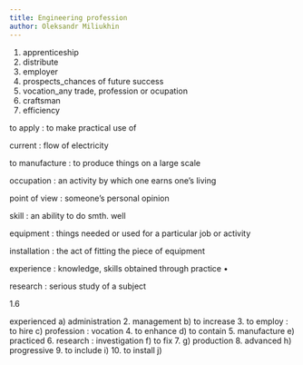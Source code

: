 ```yaml
---
title: Engineering profession
author: Oleksandr Miliukhin
---
```


1. apprenticeship
2. distribute
3. employer
4. prospects_chances of future success
5. vocation_any trade, profession or ocupation
6. craftsman
7. efficiency

to apply
: to make practical use of

current
: flow of electricity

to manufacture
: to produce things on a large scale

occupation
: an activity by which one earns one’s living

point of view
: someone’s personal opinion

skill
: an ability to do smth. well

equipment
: things needed or used for a particular job or activity

installation
: the act of fitting the piece of equipment

experience
: knowledge, skills obtained through practice •

research
: serious study of a subject

1.6

experienced
a)
administration
2.
management
b)
to increase
3.
to employ
: to hire
c)
profession
: vocation
4.
to enhance
d)
to contain
5.
manufacture
e)
practiced
6.
research
: investigation
f)
to fix
7.
g)
production
8.
advanced
h)
progressive
9.
to include
i)
10.
to install
j)
